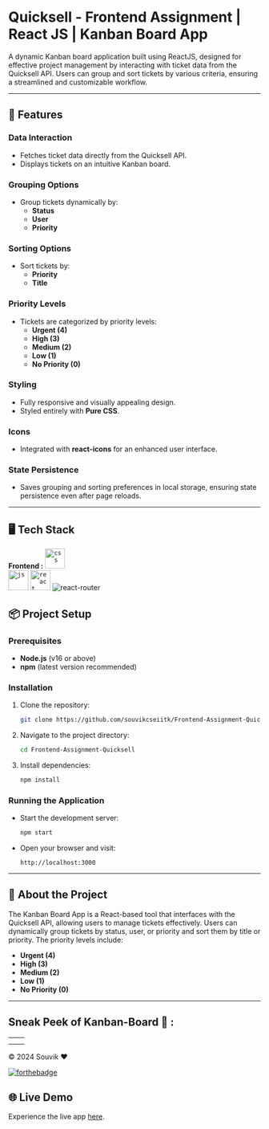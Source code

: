 
# Quicksell - Frontend Assignment | React JS | Kanban Board App

A dynamic Kanban board application built using ReactJS, designed for effective project management by interacting with ticket data from the Quicksell API. Users can group and sort tickets by various criteria, ensuring a streamlined and customizable workflow.

---

## 🚀 Features

### Data Interaction
- Fetches ticket data directly from the Quicksell API.
- Displays tickets on an intuitive Kanban board.

### Grouping Options
- Group tickets dynamically by:
  - **Status**
  - **User**
  - **Priority**

### Sorting Options
- Sort tickets by:
  - **Priority**
  - **Title**

### Priority Levels
- Tickets are categorized by priority levels:
  - **Urgent (4)**
  - **High (3)**
  - **Medium (2)**
  - **Low (1)**
  - **No Priority (0)**

### Styling
- Fully responsive and visually appealing design.
- Styled entirely with **Pure CSS**.

### Icons
- Integrated with **react-icons** for an enhanced user interface.

### State Persistence
- Saves grouping and sorting preferences in local storage, ensuring state persistence even after page reloads.

---

## 🖥️ Tech Stack
**Frontend :**
<code><img height="40" src="https://github.com/souvikcseiitk/Frontend-Assignment-Quicksell/blob/main/img/css.webp" alt="css"></code>
<code> <img src="https://github.com/souvikcseiitk/Frontend-Assignment-Quicksell/blob/main/img/js.webp" height="40" alt="js"></code>
<code><img height="40" src="https://github.com/souvikcseiitk/Frontend-Assignment-Quicksell/blob/main/img//react.webp" alt="react"></code>
![react-router](https://img.shields.io/badge/React_Router-CA4245?style=for-the-badge&logo=react-router&logoColor=white)&nbsp;

## 📦 Project Setup

### Prerequisites
- **Node.js** (v16 or above)
- **npm** (latest version recommended)

### Installation

1. Clone the repository:
   ```bash
   git clone https://github.com/souvikcseiitk/Frontend-Assignment-Quicksell
   ```
2. Navigate to the project directory:
   ```bash
   cd Frontend-Assignment-Quicksell
   ```
3. Install dependencies:
   ```bash
   npm install
   ```

### Running the Application

- Start the development server:
  ```bash
  npm start
  ```
- Open your browser and visit:
  ```
  http://localhost:3000
  ```

---

## 📖 About the Project

The Kanban Board App is a React-based tool that interfaces with the Quicksell API, allowing users to manage tickets effectively. Users can dynamically group tickets by status, user, or priority and sort them by title or priority. The priority levels include:
- **Urgent (4)**
- **High (3)**
- **Medium (2)**
- **Low (1)**
- **No Priority (0)**

---

## Sneak Peek of  Kanban-Board 🙈 :

<table>
  <tr>
    <td><img src="https://github.com/souvikcseiitk/Frontend-Assignment-Quicksell/blob/main/img/a1.png" alt="" /></td>
    <td><img src="https://github.com/souvikcseiitk/Frontend-Assignment-Quicksell/blob/main/img/a2.png" alt="" /></td>
  </tr>
  <tr>
    <td><img src="https://github.com/souvikcseiitk/Frontend-Assignment-Quicksell/blob/main/img/a3.png" alt="" /></td>
    <td><img src="https://github.com/souvikcseiitk/Frontend-Assignment-Quicksell/blob/main/img/a4.png" alt="" /></td>
  </tr>
</table>

© 2024 Souvik ❤️ 

[![forthebadge](https://forthebadge.com/images/badges/built-with-love.svg)](https://forthebadge.com)


## 🌐 Live Demo

Experience the live app [here](https://souvik-frontend-assignment-quicksell-rk7b5k7cw.vercel.app/).
